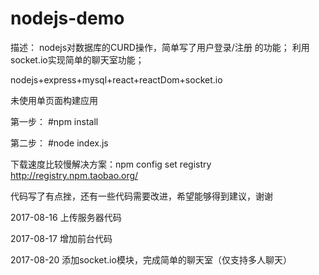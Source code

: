 # nodejs-demo
描述： 
nodejs对数据库的CURD操作，简单写了用户登录/注册 的功能；
利用socket.io实现简单的聊天室功能；

nodejs+express+mysql+react+reactDom+socket.io

未使用单页面构建应用

第一步：
#npm install

第二步：
#node index.js

下载速度比较慢解决方案：npm config set registry http://registry.npm.taobao.org/

代码写了有点挫，还有一些代码需要改进，希望能够得到建议，谢谢

2017-08-16
上传服务器代码

2017-08-17
增加前台代码

2017-08-20
添加socket.io模块，完成简单的聊天室（仅支持多人聊天）
